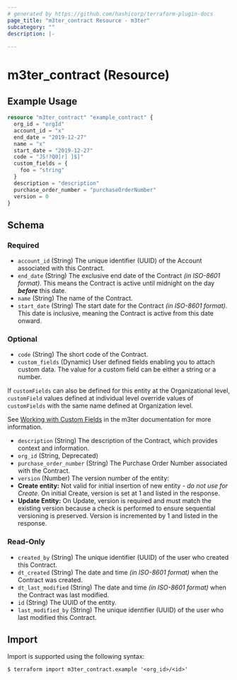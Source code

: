 ```yaml
---
# generated by https://github.com/hashicorp/terraform-plugin-docs
page_title: "m3ter_contract Resource - m3ter"
subcategory: ""
description: |-
  
---
```


# m3ter_contract (Resource)



## Example Usage

```terraform
resource "m3ter_contract" "example_contract" {
  org_id = "orgId"
  account_id = "x"
  end_date = "2019-12-27"
  name = "x"
  start_date = "2019-12-27"
  code = "JS!?Q0]r] ]$]"
  custom_fields = {
    foo = "string"
  }
  description = "description"
  purchase_order_number = "purchaseOrderNumber"
  version = 0
}
```

<!-- schema generated by tfplugindocs -->
## Schema

### Required

- `account_id` (String) The unique identifier (UUID) of the Account associated with this Contract.
- `end_date` (String) The exclusive end date of the Contract *(in ISO-8601 format)*. This means the Contract is active until midnight on the day ***before*** this date.
- `name` (String) The name of the Contract.
- `start_date` (String) The start date for the Contract *(in ISO-8601 format)*. This date is inclusive, meaning the Contract is active from this date onward.

### Optional

- `code` (String) The short code of the Contract.
- `custom_fields` (Dynamic) User defined fields enabling you to attach custom data. The value for a custom field can be either a string or a number.

If `customFields` can also be defined for this entity at the Organizational level, `customField` values defined at individual level override values of `customFields` with the same name defined at Organization level.

See [Working with Custom Fields](https://www.m3ter.com/docs/guides/creating-and-managing-products/working-with-custom-fields) in the m3ter documentation for more information.
- `description` (String) The description of the Contract, which provides context and information.
- `org_id` (String, Deprecated)
- `purchase_order_number` (String) The Purchase Order Number associated with the Contract.
- `version` (Number) The version number of the entity:
- **Create entity:** Not valid for initial insertion of new entity - *do not use for Create*. On initial Create, version is set at 1 and listed in the response.
- **Update Entity:**  On Update, version is required and must match the existing version because a check is performed to ensure sequential versioning is preserved. Version is incremented by 1 and listed in the response.

### Read-Only

- `created_by` (String) The unique identifier (UUID) of the user who created this Contract.
- `dt_created` (String) The date and time *(in ISO-8601 format)* when the Contract was created.
- `dt_last_modified` (String) The date and time *(in ISO-8601 format)* when the Contract was last modified.
- `id` (String) The UUID of the entity.
- `last_modified_by` (String) The unique identifier (UUID) of the user who last modified this Contract.

## Import

Import is supported using the following syntax:

```shell
$ terraform import m3ter_contract.example '<org_id>/<id>'
```
